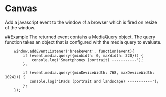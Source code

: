 # Canvas

Add a javascript event to the window of a browser which is fired on resize of the window.

##Example
The returned event contains a MediaQuery object. The query function takes an object that is configured with the media query to evaluate.

        window.addEventListener('breakevent', function(event){
            if (event.media.query({minWidth: 0, maxWidth: 320})) {
                console.log('Smartphones (portrait) -----------');
            };

            if (event.media.query({minDeviceWidth: 768, maxDeviceWidth: 1024})) {
               console.log('iPads (portrait and landscape) -----------');
            };
        });
